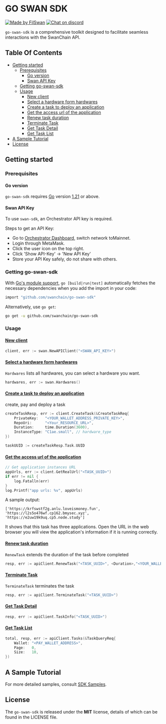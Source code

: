 # GO SWAN SDK <!-- omit in toc -->

[![Made by FilSwan](https://img.shields.io/badge/made%20by-FilSwan-green.svg)](https://www.filswan.com/)
[![Chat on discord](https://img.shields.io/badge/join%20-discord-brightgreen.svg)](https://discord.com/invite/swanchain)

`go-swan-sdk` is a comprehensive toolkit designed to facilitate seamless interactions with the SwanChain API.

## Table Of Contents<!-- omit in toc -->

- [Getting started](#getting-started)
  - [Prerequisites](#prerequisites)
    - [Go version](#go-version)
    - [Swan API Key](#swan-api-key)
  - [Getting go-swan-sdk](#getting-go-swan-sdk)
  - [Usage](#usage)
    - [New client](#new-client)
    - [Select a hardware form hardwares](#select-a-hardware-form-hardwares)
    - [Create a task to deploy an application](#create-a-task-to-deploy-an-application)
    - [Get the access url of the application](#get-the-access-url-of-the-application)
    - [Renew task duration](#renew-task-duration)
    - [Terminate Task](#terminate-task)
    - [Get Task Detail](#get-task-detail)
    - [Get Task List](#get-task-list)
- [A Sample Tutorial](#a-sample-tutorial)
- [License](#license)


## Getting started

### Prerequisites

#### Go version

`go-swan-sdk` requires [Go](https://go.dev/) version [1.21](https://go.dev/doc/devel/release#go1.21.0) or above.


#### Swan API Key

To use `swan-sdk`, an Orchestrator API key is required.

Steps to get an API Key:

- Go to [Orchestrator Dashboard](https://orchestrator.swanchain.io/provider-status), switch network toMainnet.
- Login through MetaMask.
- Click the user icon on the top right.
- Click 'Show API-Key' -> 'New API Key'
- Store your API Key safely, do not share with others.

### Getting go-swan-sdk

With [Go's module support](https://go.dev/wiki/Modules#how-to-use-modules), `go [build|run|test]` automatically fetches the necessary dependencies when you add the import in your code:

```sh
import "github.com/swanchain/go-swan-sdk"
```

Alternatively, use `go get`:

```sh
go get -u github.com/swanchain/go-swan-sdk
```

### Usage

#### [New client]()

```go
client, err := swan.NewAPIClient("<SWAN_API_KEY>")
```

#### [Select a hardware form hardwares]()

`Hardwares` lists all hardwares, you can select a  hardware you want.

```go
hardwares, err := swan.Hardwares()
```

#### [Create a task to deploy an application]()

create, pay and deploy a task

```go
createTaskResp, err := client.CreateTask(&CreateTaskReq{
    PrivateKey:   "<YOUR_WALLET_ADDRESS_PRIVATE_KEY>",
    RepoUri:      "<Your_RESOURCE_URL>",
    Duration:     time.Duration(3600),
    InstanceType: "C1ae.small", // hardware_type
})

taskUUID := createTaskResp.Task.UUID
```

#### [Get the access url of the application]()
```go
// Get application instances URL
appUrls, err := client.GetRealUrl("<TASK_UUID>")
if err != nil {
	log.Fatalln(err)
}
log.Printf("app urls: %v", appUrls)
```
A sample output:

```
['https://krfswstf2g.anlu.loveismoney.fun', 'https://l2s5o476wf.cp162.bmysec.xyz', 'https://e2uw19k9uq.cp5.node.study']
```

It shows that this task has three applications. Open the URL in the web browser you will view the application's information if it is running correctly.


#### [Renew task duration]()

`RenewTask` extends the duration of the task before completed

```go
resp, err := apiClient.RenewTask("<TASK_UUID>", <Duration>,"<YOUR_WALLET_ADDRESS_PRIVATE_KEY>", "")
```

#### [Terminate Task]()

`TerminateTask`  terminates the task

```go
resp, err := apiClient.TerminateTask("<TASK_UUID>")
```

#### [Get Task Detail]()
```go
resp, err := apiClient.TaskInfo("<TASK_UUID>")
```

#### [Get Task List]()
```go
total, resp, err := apiClient.Tasks(&TaskQueryReq{
    Wallet: "<PAY_WALLET_ADDRESS>",
    Page:   0,
    Size:   10,
})
```

## A Sample Tutorial

For more detailed samples, consult [SDK Samples](https://github.com/swanchain/go-swan-sdk/blob/main/client_test.go).


## License

The `go-swan-sdk` is released under the **MIT** license, details of which can be found in the LICENSE file.
